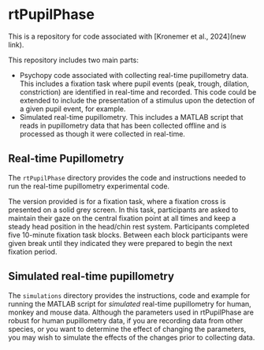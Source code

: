 # rtPupilPhase

This is a repository for code associated with [Kronemer et al., 2024](new link).

This repository includes two main parts:

- Psychopy code associated with collecting real-time pupillometry data. This includes a fixation task where pupil events (peak, trough, dilation, constriction) are identified in real-time and recorded. This code could be extended to include the presentation of a stimulus upon the detection of a given pupil event, for example.
- Simulated real-time pupillometry. This includes a MATLAB script that reads in pupillometry data that has been collected offline and is processed as though it were collected in real-time.

## Real-time Pupillometry

The `rtPupilPhase` directory provides the code and instructions needed to run the real-time pupillometry experimental code.

The version provided is for a fixation task, where a fixation cross is presented on a solid grey screen. In this task, participants are asked to maintain their gaze on the central fixation point at all times and keep a steady head position in the head/chin rest system. Participants completed five 10-minute fixation task blocks. Between each block participants were given break until they indicated they were prepared to begin the next fixation period.

## Simulated real-time pupillometry

The `simulations` directory provides the instructions, code and example for running the MATLAB script for *simulated* real-time pupillometry for human, monkey and mouse data. Although the parameters used in rtPupilPhase are robust for human pupillometry data, if you are recording data from other species, or you want to determine the effect of changing the parameters, you may wish to simulate the effects of the changes prior to collecting data.
